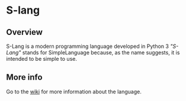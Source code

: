 # S-lang

## Overview
S-Lang is a modern programming language developed in Python 3 
*"S-Lang"* stands for SimpleLanguage because, as the name suggests, it is intended to be simple to use.

## More info
Go to the [wiki](https://github.com/Platinum-Phoenix/S-Lang/wiki) for more information about the language.
